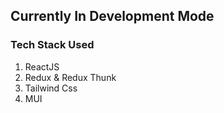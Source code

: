 ## Currently In Development Mode

### Tech Stack Used

1. ReactJS
2. Redux & Redux Thunk
3. Tailwind Css
4. MUI
